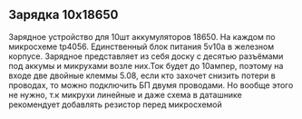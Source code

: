 ## Зарядка 10x18650
Зарядное устройство для 10шт аккумуляторов 18650. На каждом по микросхеме tp4056. Единственный блок питания 5v10a в железном корпусе. Зарядное представляет из себя доску с десятью разъёмами под аккумы и микрухами возле них.Ток будет до 10ампер, поэтому на входе две двойные клеммы 5.08, если кто захочет снизить потери в проводах, то можно подключить БП двумя проводами. Но вообще этого не нужно, т.к микрухи линейные и даже схема в даташнике рекомендует добавлять резистор перед микросхемой
